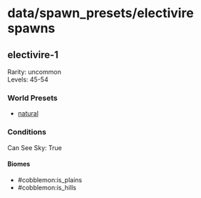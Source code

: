 # data/spawn_presets/electivire spawns  
  
## electivire-1  
Rarity: uncommon  
Levels: 45-54  
  
### World Presets  
* [natural](/data/spawn_data/natural.md)  
  
### Conditions  
Can See Sky: True  
  
#### Biomes  
  * #cobblemon:is_plains
  * #cobblemon:is_hills
  
